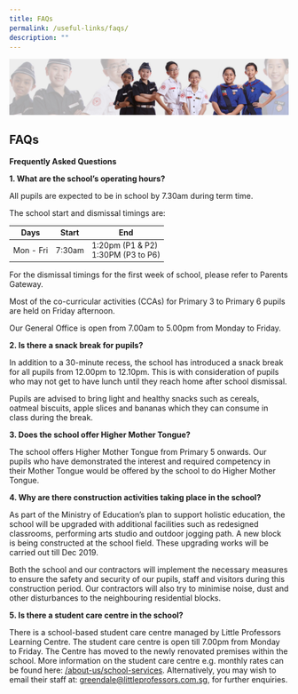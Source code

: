 ```yaml
---
title: FAQs
permalink: /useful-links/faqs/
description: ""
---
```

![](/images/About%20Us/subbanner2.jpg)


## **FAQs**

**Frequently Asked Questions**

  

**1\. What are the school’s operating hours?**

  

All pupils are expected to be in school by 7.30am during term time.

  

The school start and dismissal timings are:


<table>
<thead>
  <tr>
    <th>Days</th>
    <th>Start</th>
    <th>End</th>
  </tr>
</thead>
<tbody>
  <tr>
    <td>Mon - Fri</td>
    <td>7:30am</td>
    <td>1:20pm (P1 &amp; P2)<br>1:30PM (P3 to P6)</td>
  </tr>
</tbody>
</table>

For the dismissal timings for the first week of school, please refer to Parents Gateway.

  

Most of the co-curricular activities (CCAs) for Primary 3 to Primary 6 pupils are held on Friday afternoon.

  

Our General Office is open from 7.00am to 5.00pm from Monday to Friday.

  

  

**2\. Is there a snack break for pupils?** 

In addition to a 30-minute recess, the school has introduced a snack break for all pupils from 12.00pm to 12.10pm. This is with consideration of pupils who may not get to have lunch until they reach home after school dismissal.

  

Pupils are advised to bring light and healthy snacks such as cereals, oatmeal biscuits, apple slices and bananas which they can consume in class during the break.

  

  

**3\. Does the school offer Higher Mother Tongue?**

The school offers Higher Mother Tongue from Primary 5 onwards. Our pupils who have demonstrated the interest and required competency in their Mother Tongue would be offered by the school to do Higher Mother Tongue.

  

  

**4\. Why are there construction activities taking place in the school?** 

As part of the Ministry of Education’s plan to support holistic education, the school will be upgraded with additional facilities such as redesigned classrooms, performing arts studio and outdoor jogging path. A new block is being constructed at the school field. These upgrading works will be carried out till Dec 2019.

  

Both the school and our contractors will implement the necessary measures to ensure the safety and security of our pupils, staff and visitors during this construction period. Our contractors will also try to minimise noise, dust and other disturbances to the neighbouring residential blocks.

  

  

**5\. Is there a student care centre in the school?** 

There is a school-based student care centre managed by Little Professors Learning Centre. The student care centre is open till 7.00pm from Monday to Friday. The Centre has moved to the newly renovated premises within the school. More information on the student care centre e.g. monthly rates can be found here: [/about-us/school-services](https://staging.d26uzavxcoervm.amplifyapp.com/about-us/school-services/). Alternatively, you may wish to email their staff at: [greendale@littleprofessors.com.sg](mailto:greendale@littleprofessors.com.sg), for further enquiries.